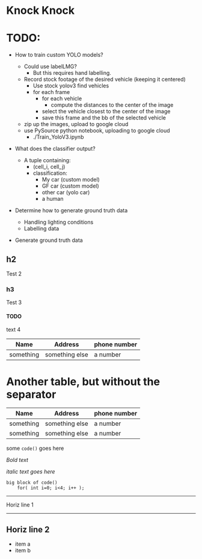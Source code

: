 # Knock Knock
# TODO:
- How to train custom YOLO models?
    - Could use labelLMG?
        - But this requires hand labelling.
    - Record stock footage of the desired vehicle (keeping it centered)
        - Use stock yolov3 find vehicles
        - for each frame
            - for each vehicle
                - compute the distances to the center of the image
            - select the vehicle closest to the center of the image
            - save this frame and the bb of the selected vehicle
    - zip up the images, upload to google cloud
    - use PySource python notebook, uploading to google cloud
        - ./Train_YoloV3.ipynb

- What does the classifier output?
    - A tuple containing:
        - (cell_i, cell_j)
        - classification:
            - My car (custom model)
            - GF car (custom model)
            - other car (yolo car)
            - a human
- Determine how to generate ground truth data
    - Handling lighting conditions
    - Labelling data
- Generate ground truth data

## h2
Test 2

### h3
Test 3

#### TODO
text 4

| Name      | Address        | phone number |
| ----      | -------        | ------------ |
| something | something else | a number     |

# Another table, but without the separator
| Name      | Address        | phone number |
| ----      | -------        | ------------ |
| something | something else | a number     |
| something | something else | a number     |

some `code()` goes here

*Bold text*


_italic text goes here_

```
big block of code()
    for( int i=0; i<4; i++ );
```

***
Horiz line 1
***

Horiz line 2
---

* item a
* item b

